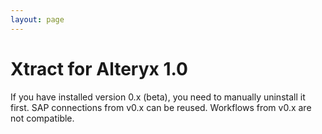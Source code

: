 ```yaml
---
layout: page
---
```


# Xtract for Alteryx 1.0

If you have installed version 0.x (beta), you need to manually uninstall it first. SAP connections from v0.x can be reused. Workflows from v0.x are not compatible.